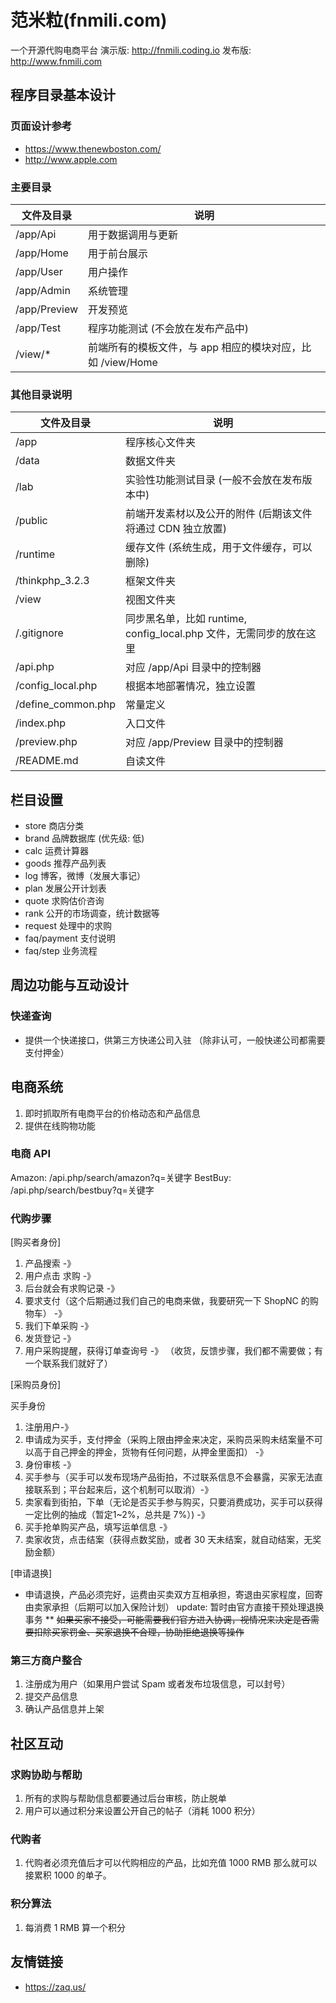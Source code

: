 # 范米粒(fnmili.com)

一个开源代购电商平台
演示版: http://fnmili.coding.io
发布版: http://www.fnmili.com

## 程序目录基本设计
### 页面设计参考
- https://www.thenewboston.com/
- http://www.apple.com

### 主要目录

| 文件及目录   | 说明                                                       |
| ------------ | ---------------------------------------------------------- |
| /app/Api     | 用于数据调用与更新                                         |
| /app/Home    | 用于前台展示                                               |
| /app/User    | 用户操作                                                   |
| /app/Admin   | 系统管理                                                   |
| /app/Preview | 开发预览                                                   |
| /app/Test    | 程序功能测试 (不会放在发布产品中)                          |
| /view/*      | 前端所有的模板文件，与 app 相应的模块对应，比如 /view/Home |

### 其他目录说明

| 文件及目录         | 说明                                                              |
| ------------------ | ---                                                                 |
| /app               | 程序核心文件夹                        |
| /data              | 数据文件夹                        |
| /lab               | 实验性功能测试目录 (一般不会放在发布版本中)                         |
| /public            | 前端开发素材以及公开的附件 (后期该文件将通过 CDN 独立放置)|
| /runtime           | 缓存文件 (系统生成，用于文件缓存，可以删除)                         |
| /thinkphp_3.2.3    | 框架文件夹                        |
| /view              | 视图文件夹                        |
| /.gitignore        | 同步黑名单，比如 runtime, config_local.php 文件，无需同步的放在这里 |
| /api.php           | 对应 /app/Api 目录中的控制器                        |
| /config_local.php  | 根据本地部署情况，独立设置                        |
| /define_common.php | 常量定义                        |
| /index.php         | 入口文件                        |
| /preview.php       | 对应 /app/Preview 目录中的控制器                        |
| /README.md         | 自读文件                                                           |

## 栏目设置

* store 商店分类
* brand 品牌数据库 (优先级: 低)
* calc 运费计算器
* goods 推荐产品列表
* log 博客，微博（发展大事记）
* plan 发展公开计划表
* quote 求购估价咨询
* rank 公开的市场调查，统计数据等
* request 处理中的求购
* faq/payment 支付说明
* faq/step 业务流程

## 周边功能与互动设计

### 快递查询

- 提供一个快递接口，供第三方快递公司入驻
（除非认可，一般快递公司都需要支付押金）

## 电商系统

1. 即时抓取所有电商平台的价格动态和产品信息
2. 提供在线购物功能

### 电商 API
Amazon: /api.php/search/amazon?q=关键字
BestBuy: /api.php/search/bestbuy?q=关键字

### 代购步骤

[购买者身份]

1. 产品搜索 -》
2. 用户点击 求购 -》
3. 后台就会有求购记录 -》
4. 要求支付（这个后期通过我们自己的电商来做，我要研究一下 ShopNC 的购物车） -》
5. 我们下单采购 -》
6. 发货登记 -》
7. 用户采购提醒，获得订单查询号 -》
（收货，反馈步骤，我们都不需要做；有一个联系我们就好了）

[采购员身份]

买手身份
1. 注册用户-》
2. 申请成为买手，支付押金（采购上限由押金来决定，采购员采购未结案量不可以高于自己押金的押金，货物有任何问题，从押金里面扣） -》
3. 身份审核 -》
4. 买手参与（买手可以发布现场产品街拍，不过联系信息不会暴露，买家无法直接联系到；平台起来后，这个机制可以取消）-》
5. 卖家看到街拍，下单（无论是否买手参与购买，只要消费成功，买手可以获得一定比例的抽成（暂定1~2%，总共是 7%）) -》
6. 买手抢单购买产品，填写运单信息 -》
7. 卖家收货，点击结案（获得点数奖励，或者 30 天未结案，就自动结案，无奖励金额）

[申请退换]

- 申请退换，产品必须完好，运费由买卖双方互相承担，寄退由买家程度，回寄由卖家承担（后期可以加入保险计划）
update: 暂时由官方直接干预处理退换事务
** <s>~~如果买家不接受，可能需要我们官方进入协调，视情况来决定是否需要扣除买家罚金、买家退换不合理，协助拒绝退换等操作~~</s>

### 第三方商户整合
1. 注册成为用户（如果用户尝试 Spam 或者发布垃圾信息，可以封号）
2. 提交产品信息
3. 确认产品信息并上架

## 社区互动

### 求购协助与帮助

1. 所有的求购与帮助信息都要通过后台审核，防止脱单
2. 用户可以通过积分来设置公开自己的帖子（消耗 1000 积分）

### 代购者

1. 代购者必须充值后才可以代购相应的产品，比如充值 1000 RMB 那么就可以接累积 1000 的单子。

### 积分算法

1. 每消费 1 RMB 算一个积分

## 友情链接
- https://zaq.us/